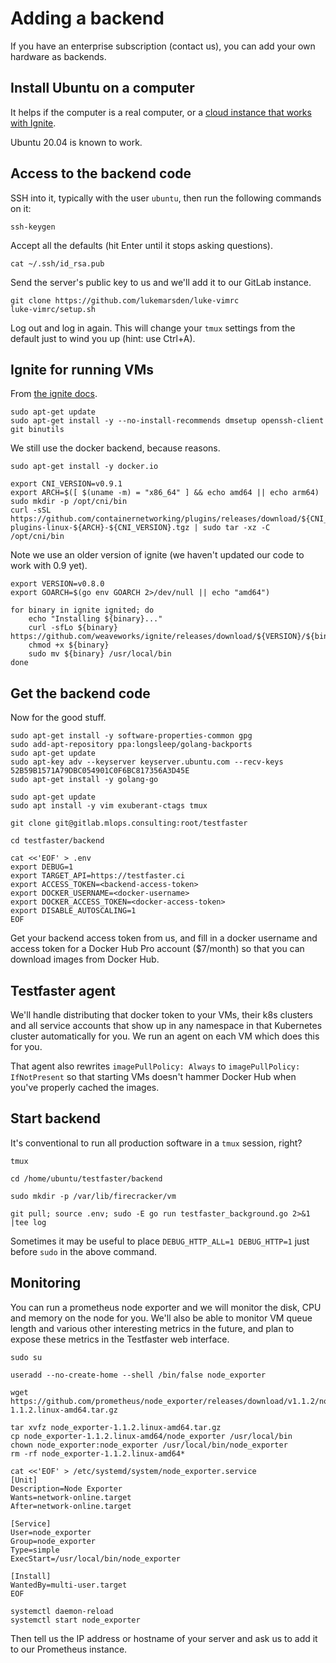 # Adding a backend

If you have an enterprise subscription (contact us), you can add your own hardware as backends.

## Install Ubuntu on a computer

It helps if the computer is a real computer, or a [cloud instance that works with Ignite](https://github.com/weaveworks/ignite/blob/main/docs/cloudprovider.md).

Ubuntu 20.04 is known to work.

## Access to the backend code

SSH into it, typically with the user `ubuntu`, then run the following commands on it:

```
ssh-keygen
```
Accept all the defaults (hit Enter until it stops asking questions).

```
cat ~/.ssh/id_rsa.pub
```

Send the server's public key to us and we'll add it to our GitLab instance.

```
git clone https://github.com/lukemarsden/luke-vimrc
luke-vimrc/setup.sh
```

Log out and log in again. This will change your `tmux` settings from the default just to wind you up (hint: use Ctrl+A).

## Ignite for running VMs

From [the ignite docs](https://github.com/weaveworks/ignite/blob/main/docs/installation.md).

```
sudo apt-get update
sudo apt-get install -y --no-install-recommends dmsetup openssh-client git binutils
```

We still use the docker backend, because reasons.
```
sudo apt-get install -y docker.io
```

```
export CNI_VERSION=v0.9.1
export ARCH=$([ $(uname -m) = "x86_64" ] && echo amd64 || echo arm64)
sudo mkdir -p /opt/cni/bin
curl -sSL https://github.com/containernetworking/plugins/releases/download/${CNI_VERSION}/cni-plugins-linux-${ARCH}-${CNI_VERSION}.tgz | sudo tar -xz -C /opt/cni/bin
```

Note we use an older version of ignite (we haven't updated our code to work with 0.9 yet).
```
export VERSION=v0.8.0
export GOARCH=$(go env GOARCH 2>/dev/null || echo "amd64")

for binary in ignite ignited; do
    echo "Installing ${binary}..."
    curl -sfLo ${binary} https://github.com/weaveworks/ignite/releases/download/${VERSION}/${binary}-${GOARCH}
    chmod +x ${binary}
    sudo mv ${binary} /usr/local/bin
done
```

## Get the backend code

Now for the good stuff.

```
sudo apt-get install -y software-properties-common gpg
sudo add-apt-repository ppa:longsleep/golang-backports
sudo apt-get update
sudo apt-key adv --keyserver keyserver.ubuntu.com --recv-keys 52B59B1571A79DBC054901C0F6BC817356A3D45E
sudo apt-get install -y golang-go
```

```
sudo apt-get update
sudo apt install -y vim exuberant-ctags tmux
```

```
git clone git@gitlab.mlops.consulting:root/testfaster
```

```
cd testfaster/backend
```

```
cat <<'EOF' > .env
export DEBUG=1
export TARGET_API=https://testfaster.ci
export ACCESS_TOKEN=<backend-access-token>
export DOCKER_USERNAME=<docker-username>
export DOCKER_ACCESS_TOKEN=<docker-access-token>
export DISABLE_AUTOSCALING=1
EOF
```

Get your backend access token from us, and fill in a docker username and access token for a Docker Hub Pro account ($7/month) so that you can download images from Docker Hub.

## Testfaster agent

We'll handle distributing that docker token to your VMs, their k8s clusters and all service accounts that show up in any namespace in that Kubernetes cluster automatically for you.
We run an agent on each VM which does this for you.

That agent also rewrites `imagePullPolicy: Always` to `imagePullPolicy: IfNotPresent` so that starting VMs doesn't hammer Docker Hub when you've properly cached the images.

## Start backend

It's conventional to run all production software in a `tmux` session, right?

```
tmux
```

```
cd /home/ubuntu/testfaster/backend
```

```
sudo mkdir -p /var/lib/firecracker/vm
```

```
git pull; source .env; sudo -E go run testfaster_background.go 2>&1 |tee log 
```

Sometimes it may be useful to place `DEBUG_HTTP_ALL=1 DEBUG_HTTP=1` just before `sudo` in the above command.

## Monitoring

You can run a prometheus node exporter and we will monitor the disk, CPU and memory on the node for you.
We'll also be able to monitor VM queue length and various other interesting metrics in the future, and plan to expose these metrics in the Testfaster web interface.

```
sudo su
```
```
useradd --no-create-home --shell /bin/false node_exporter
```
```
wget https://github.com/prometheus/node_exporter/releases/download/v1.1.2/node_exporter-1.1.2.linux-amd64.tar.gz
```
```
tar xvfz node_exporter-1.1.2.linux-amd64.tar.gz
cp node_exporter-1.1.2.linux-amd64/node_exporter /usr/local/bin
chown node_exporter:node_exporter /usr/local/bin/node_exporter
rm -rf node_exporter-1.1.2.linux-amd64*
```
```
cat <<'EOF' > /etc/systemd/system/node_exporter.service
[Unit]
Description=Node Exporter
Wants=network-online.target
After=network-online.target

[Service]
User=node_exporter
Group=node_exporter
Type=simple
ExecStart=/usr/local/bin/node_exporter

[Install]
WantedBy=multi-user.target
EOF
```
```
systemctl daemon-reload
systemctl start node_exporter
```

Then tell us the IP address or hostname of your server and ask us to add it to our Prometheus instance.

